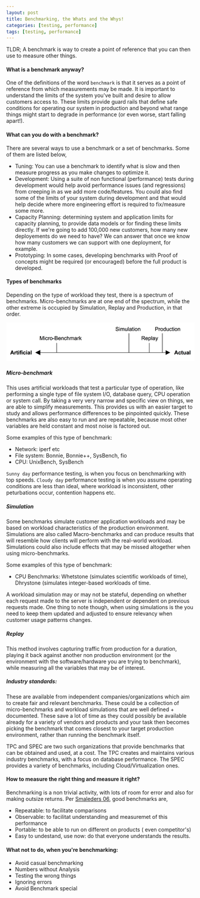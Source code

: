 ```yaml
---
layout: post
title: Benchmarking, the Whats and the Whys!
categories: [testing, performance]
tags: [testing, performance]
---
```


TLDR; A benchmark is way to create a point of reference that you can
then use to measure other things.

#### What is a benchmark anyway?

One of the definitions of the word `benchmark` is that it serves as a
point of reference from which measurements may be made. It is important
to understand the limits of the system you've built and desire to allow
customers access to. These limits provide guard rails that define safe
conditions for operating our system in production and beyond what range
things might start to degrade in performance (or even worse, start
falling apart!).

#### What can you do with a benchmark?

There are several ways to use a benchmark or a set of benchmarks. Some
of them are listed below,

* Tuning: You can use a benchmark to identify what is slow and then
measure progress as you make changes to optimize it.
* Development: Using a suite of non functional (performance) tests
during development would help avoid performance issues (and regressions)
from creeping in as we add more code/features. You could also find some
of the limits of your system during development and that would help
decide where more engineering effort is required to fix/measure some
more.
* Capacity Planning: determining system and application limits for
capacity planning, to provide data models or for finding these limits
directly. If we're going to add 100,000 new customers, how many new
deployements do we need to have? We can answer that once we know how
many customers we can support with one deployment, for example.
* Prototyping: In some cases, developing benchmarks with Proof of
concepts might be required (or encouraged) before the full product is
developed.

#### Types of benchmarks
Depending on the type of workload they test, there is a spectrum of
benchmarks. Micro-benchmarks are at one end of the spectrum, while the
other extreme is occupied by Simulation, Replay and Production, in that
order.

![placeholder](/assets/images/spectrum_of_benchmarks.png)

##### Micro-benchmark
This uses artificial workloads that test a particular type of operation,
like performing a single type of file system I/O, database query, CPU
operation or system call. By taking a very very narrow and specific view
on things, we are able to simplify measurements. This provides us with an
easier target to study and allows performance differences to be
pinpointed quickly. These benchmarks are also easy to run and are
repeatable, because most other variables are held constant and most
noise is factored out.

Some examples of this type of benchmark:
* Network: iperf etc
* File system: Bonnie, Bonnie++, SysBench, fio
* CPU: UnixBench, SysBench

`Sunny day` performance testing, is when you focus on benchmarking with
top speeds. `Cloudy day` performance testing is when you assume
operating conditions are less than ideal, where workload is
inconsistent, other peturbations occur, contention happens etc.

##### Simulation
Some benchmarks simulate customer application workloads and may be based
on workload characteristics of the production environment. Simulations
are also called Macro-benchmarks and can produce results that will
resemble how clients will perform with the real-world workload. Simulations
could also include effects that may be missed altogether when using
micro-benchmarks.

Some examples of this type of benchmark:
* CPU Benchmarks: Whetstone (simulates scientific workloads of time),
Dhrystone (simulates integer-based workloads of time.

A workload simulation may or may not be stateful, depending on whether
each request made to the server is independent or dependent on previous
requests made. One thing to note though, when using simulations is the
you need to keep them updated and adjusted to ensure relevancy when
customer usage patterns changes.

##### Replay
This method involves capturing traffic from production for a duration,
playing it back against another non production environment (or the
environment with the software/hardware you are trying to benchmark),
while measuring all the variables that may be of interest.


##### Industry standards:
These are available from independent companies/organizations which aim
to create fair and relevant benchmarks. These could be a collection of
micro-benchmarks and workload simulations that are well defined +
documented. These save a lot of time as they could possibly be available
already for a variety of vendors and products and your task then becomes
picking the benchmark that comes closest to your target production
environment, rather than running the benchmark itself.

TPC and SPEC are two such organizations that provide benchmarks that can
be obtained and used, at a cost. The TPC creates and maintains various
industry benchmarks, with a focus on database performance. The SPEC
provides a variety of benchmarks, including Cloud/Virtualization ones.

#### How to measure the right thing and measure it right?
Benchmarking is a non trivial activity, with lots of room for error and
also for making outsize returns. Per [Smaleders 06](), good benchmarks are,
* Repeatable: to facilitate comparisons
* Observable: to facilitat understanding and measuremet of this
performance
* Portable: to be able to run on different on products ( even
competitor's)
* Easy to undestand, use now: do that everyone understands the results.

#### What not to do, when you're benchmarking:
* Avoid casual benchmarking
* Numbers without Analysis
* Testing the wrong things
* Ignoring errors
* Avoid Benchmark special
